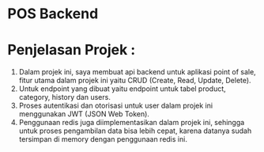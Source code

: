 # POS Backend

# Penjelasan Projek :
1. Dalam projek ini, saya membuat api backend untuk aplikasi point of sale, fitur utama dalam projek ini yaitu CRUD (Create, Read, Update, Delete).
2. Untuk endpoint yang dibuat yaitu endpoint untuk tabel product, category, history dan users.
3. Proses autentikasi dan otorisasi untuk user dalam projek ini menggunakan JWT (JSON Web Token).
4. Penggunaan redis juga diimplementasikan dalam projek ini, sehingga untuk proses pengambilan data bisa lebih cepat, karena datanya sudah tersimpan di memory dengan penggunaan redis ini.
